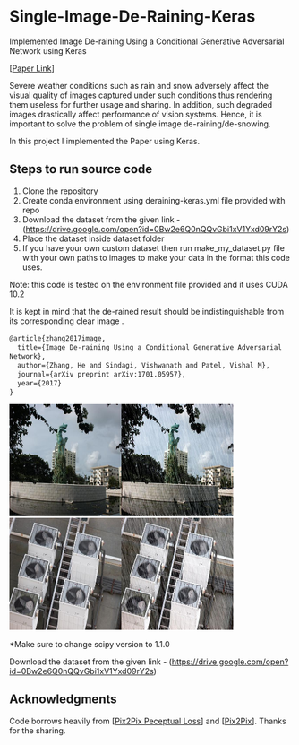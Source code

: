 # Single-Image-De-Raining-Keras
Implemented Image De-raining Using a  Conditional Generative Adversarial Network using Keras

[[Paper Link](https://arxiv.org/abs/1701.05957)]

Severe weather conditions such as rain and snow adversely affect the visual quality of images captured under such conditions thus rendering them useless for further usage and sharing. In addition, such degraded images drastically affect performance of vision systems. Hence, it is important to solve the problem of single image de-raining/de-snowing. 

In this project I  implemented the Paper using  Keras.

## Steps to run source code
1. Clone the repository
2. Create conda environment using deraining-keras.yml file provided with repo
3. Download the dataset from the given link -  (https://drive.google.com/open?id=0Bw2e6Q0nQQvGbi1xV1Yxd09rY2s) 
4. Place the dataset inside dataset folder
5. If you have your own custom dataset then run make_my_dataset.py file with your own paths to images to make your data in the format this code uses.

Note: this code is tested on the environment file provided and it uses CUDA 10.2

It is kept in mind that the de-rained result should be indistinguishable from its corresponding clear image . 

	@article{zhang2017image,		
	  title={Image De-raining Using a Conditional Generative Adversarial Network},
	  author={Zhang, He and Sindagi, Vishwanath and Patel, Vishal M},
	  journal={arXiv preprint arXiv:1701.05957},
	  year={2017}
	} 
  
  <img src="image/example1.jpg" width="400px" height="200px"/><img src="image/example2.jpg" width="400px" height="200px"/>
  
  
  *Make sure to change scipy version to 1.1.0
  
  Download the dataset from the given link -  (https://drive.google.com/open?id=0Bw2e6Q0nQQvGbi1xV1Yxd09rY2s) 
  
 ## Acknowledgments
 
 Code  borrows heavily  from [[Pix2Pix Peceptual Loss](https://github.com/ssajj1212/Pix2Pix-keras)]
 and [[Pix2Pix](https://github.com/hanwen0529/GAN-pix2pix-Keras)]. Thanks for the sharing.
